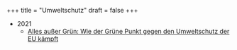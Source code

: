 +++
title = "Umweltschutz"
draft = false
+++

-   2021
    -   [Alles außer Grün: Wie der Grüne Punkt gegen den Umweltschutz der EU kämpft](https://correctiv.org/aktuelles/artikel-aktuelles/2021/03/12/der-gruene-punkt-gegen-den-umweltschutz/)